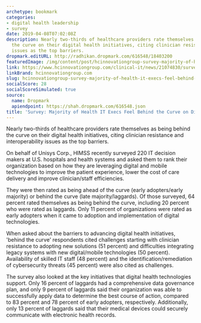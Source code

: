 ```yaml
---
archetype: bookmark
categories:
- digital health leadership
- survey
date: 2019-04-08T07:02:08Z
description: Nearly two-thirds of healthcare providers rate themselves as being behind
  the curve on their digital health initiatives, citing clinician resistance and interoperability
  issues as the top barriers.
dropmark.editURL: http://radhikan.dropmark.com/616548/18403200
featuredImage: /img/content/post/hcinnovationgroup-survey-majority-of-health-it-execs-feel-behind-the-curve-on-digital-health.jpg
link: https://www.hcinnovationgroup.com/clinical-it/news/21074830/survey-majority-of-health-it-execs-feel-behind-the-curve-on-digital-health
linkBrand: hcinnovationgroup.com
slug: hcinnovationgroup-survey-majority-of-health-it-execs-feel-behind-the-curve-on-digital-health
socialScore: 28
socialScoreSimulated: true
source:
  name: Dropmark
  apiendpoint: https://shah.dropmark.com/616548.json
title: 'Survey: Majority of Health IT Execs Feel Behind the Curve on Digital Health'
---
```

Nearly two-thirds of healthcare providers rate themselves as being behind the curve on their digital health initiatives, citing clinician resistance and interoperability issues as the top barriers.

On behalf of Unisys Corp., HIMSS recently surveyed 220 IT decision makers at U.S. hospitals and health systems and asked them to rank their organization based on how they are leveraging digital and mobile technologies to improve the patient experience, lower the cost of care delivery and improve clinician/staff efficiencies.

They were then rated as being ahead of the curve (early adopters/early majority) or behind the curve (late majority/laggards). Of those surveyed, 64 percent rated themselves as being behind the curve, including 20 percent who were rated as laggards. Only 11 percent of organizations were rated as early adopters when it came to adoption and implementation of digital technologies.

When asked about the barriers to advancing digital health initiatives, 'behind the curve' respondents cited challenges starting with clinician resistance to adopting new solutions (51 percent) and difficulties integrating legacy systems with new digital/mobile technologies (50 percent). Availability of skilled IT staff (48 percent) and the identification/remediation of cybersecurity threats (45 percent) were also cited as challenges.

The survey also looked at the key initiatives that digital health technologies support. Only 16 percent of laggards had a comprehensive data governance plan, and only 9 percent of laggards said their organization was able to successfully apply data to determine the best course of action, compared to 83 percent and 78 percent of early adopters, respectively. Additionally, only 13 percent of laggards said that their medical devices could securely communicate with electronic health records.


